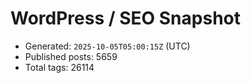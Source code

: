 # WordPress / SEO Snapshot

- Generated: `2025-10-05T05:00:15Z` (UTC)
- Published posts: 5659
- Total tags: 26114
